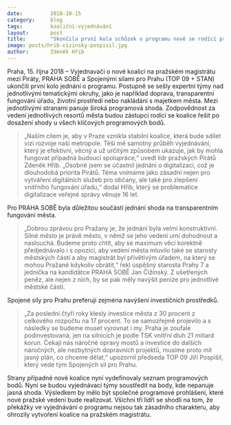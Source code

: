 ```yaml
---
date:         2018-10-15
category:     blog
tags:         koaliční-vyjednávání
layout:       post
title:        "Skončila první kola schůzek o programu nově se rodící pražské koalice. Žádné zásadní neshody, shodují se lídři Pirátů, PRAHA SOBĚ a Spojených sil pro Prahu"
image: posts/hrib-cizinsky-pospisil.jpg
author:       Zdeněk Hřib
---
```


Praha, 15. října 2018 – Vyjednavači o nové koalici na pražském magistrátu mezi Piráty, PRAHA SOBĚ a Spojenými silami pro Prahu (TOP 09 + STAN) ukončili první kolo jednání o programu. Postupně se sešly expertní týmy nad jednotlivými tematickými okruhy, jako je například doprava, transparentní fungování úřadu, životní prostředí nebo nakládání s majetkem města. Mezi jednotlivými stranami panuje široká programová shoda. Zodpovědnost za vedení jednotlivých resortů města budou zástupci rodící se koalice řešit po dosažení shody u všech klíčových programových bodů.

> „Naším cílem je, aby v Praze vznikla stabilní koalice, která bude sdílet vizi rozvoje naší metropole. Těší mě samotný průběh vyjednávání, který je efektivní, věcný a už určitým způsobem ukazuje, jak by mohla fungovat případná budoucí spolupráce,“ uvedl lídr pražských Pirátů Zdeněk Hřib. „Osobně jsem se účastnil jednání o digitalizaci, což je dlouhodobá priorita Pirátů. Téma vnímáme jako zásadní nejen pro vytváření digitálních služeb pro občany, ale také pro zlepšení vnitřního fungování úřadu,“ dodal Hřib, který se problematice digitalizace veřejné správy věnuje 16 let. 

Pro PRAHA SOBĚ byla důležitou součástí jednání shoda na transparentním fungování města. 

> „Dobrou zprávou pro Pražany je, že jednání byla velmi konstruktivní. Silné město je právě město, v němž se jeho vedení umí dohodnout a naslouchá. Budeme proto chtít, aby se maximum věcí korektně předjednávalo i s opozicí, aby vedení města mluvilo také se starosty městských částí a aby magistrát byl přívětivým úřadem, na který se mohou Pražané kdykoliv obrátit,“ řekl úspěšný starosta Prahy 7 a jednička na kandidátce PRAHA SOBĚ Jan Čižinský. Z ušetřených peněz, ale nejen z nich, by se pak měly navýšit peníze pro jednotlivé městské části.

Spojené síly pro Prahu preferují zejména navýšení investičních prostředků. 

> „Za poslední čtyři roky klesly investice města z 30 procent z celkového rozpočtu na 17 procent. To se samozřejmě projevilo a s následky se budeme muset vyrovnat i my. Praha je zoufale podinvestovaná, jen na silnicích je podle TSK vnitřní dluh 21 miliard korun. Čekají nás náročné opravy mostů a investice do dalších náročných, ale nezbytných dopravních projektů, musíme proto mít jasný plán, co chceme dělat,“ upozornil předseda TOP 09 Jiří Pospíšil, který vede tým Spojených sil pro Prahu. 

Strany případné nové koalice nyní vydefinovaly seznam programových bodů. Nyní se budou vyjednávací týmy soustředit na body, kde nepanuje jasná shoda. Výsledkem by mělo být společné programové prohlášení, které nové pražské vedení bude realizovat. Všichni tři lídři se shodli na tom, že překážky ve vyjednávání o programu nejsou tak zásadního charakteru, aby ohrozily vytvoření koalice na pražském magistrátu. 

